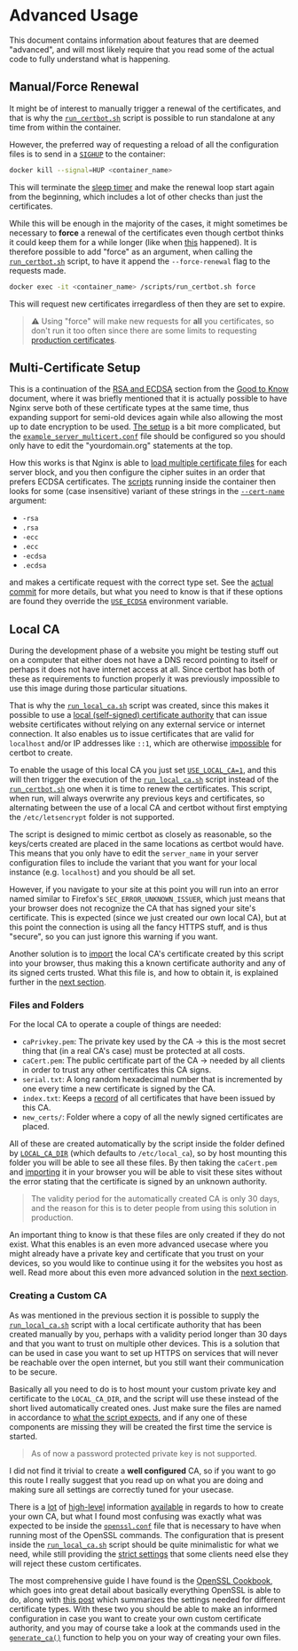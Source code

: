 # Advanced Usage

This document contains information about features that are deemed "advanced",
and will most likely require that you read some of the actual code to fully
understand what is happening.

## Manual/Force Renewal
It might be of interest to manually trigger a renewal of the certificates, and
that is why the [`run_certbot.sh`](../src/scripts/run_certbot.sh) script is
possible to run standalone at any time from within the container.

However, the preferred way of requesting a reload of all the configuration files
is to send in a [`SIGHUP`][1] to the container:

```bash
docker kill --signal=HUP <container_name>
```

This will terminate the [sleep timer](./good_to_know.md#renewal-check-interval)
and make the renewal loop start again from the beginning, which includes a lot
of other checks than just the certificates.

While this will be enough in the majority of the cases, it might sometimes be
necessary to **force** a renewal of the certificates even though certbot thinks
it could keep them for a while longer (like when [this][2] happened). It is
therefore possible to add "force" as an argument, when calling the
[`run_certbot.sh`](../src/scripts/run_certbot.sh) script, to have it append
the `--force-renewal` flag to the requests made.

```bash
docker exec -it <container_name> /scripts/run_certbot.sh force
```

This will request new certificates irregardless of then they are set to expire.

> :warning: Using "force" will make new requests for **all** you certificates,
  so don't run it too often since there are some limits to requesting
  [production certificates][3].


## Multi-Certificate Setup
This is a continuation of the
[RSA and ECDSA](./good_to_know.md#ecdsa-and-rsa-certificates) section from
the [Good to Know](./good_to_know.md) document, where it was briefly mentioned
that it is actually possible to have Nginx serve both of these certificate
types at the same time, thus expanding support for semi-old devices again while
also allowing the most up to date encryption to be used. [The setup][4] is a
bit more complicated, but the
[`example_server_multicert.conf`](../examples/example_server_multicert.conf)
file should be configured so you should only have to edit the "yourdomain.org"
statements at the top.

How this works is that Nginx is able to [load multiple certificate files][5]
for each server block, and you then configure the cipher suites in an order
that prefers ECDSA certificates. The [scripts](../src/scripts/run_certbot.sh)
running inside the container then looks for some (case insensitive) variant of
these strings in the
[`--cert-name`](./good_to_know.md#how-the-script-add-domain-names-to-certificate-requests)
argument:

- `-rsa`
- `.rsa`
- `-ecc`
- `.ecc`
- `-ecdsa`
- `.ecdsa`

and makes a certificate request with the correct type set. See the
[actual commit][6] for more details, but what you need to know is that if
these options are found they override the [`USE_ECDSA`](../README.md#optional)
environment variable.


## Local CA
During the development phase of a website you might be testing stuff out on a
computer that either does not have a DNS record pointing to itself or perhaps
it does not have internet access at all. Since certbot has both of these as
requirements to function properly it was previously impossible to use this
image during those particular situations.

That is why the [`run_local_ca.sh`](../src/scripts/run_local_ca.sh) script was
created, since this makes it possible to use a
[local (self-signed) certificate authority][10] that can issue website
certificates without relying on any external service or internet connection.
It also enables us to issue certificates that are valid for `localhost` and/or
IP addresses like `::1`, which are otherwise [impossible][7] for certbot to
create.

To enable the usage of this local CA you just set
[`USE_LOCAL_CA=1`](../README.md#advanced), and this will then trigger the
execution of the [`run_local_ca.sh`](../src/scripts/run_local_ca.sh) script
instead of the [`run_certbot.sh`](../src/scripts/run_certbot.sh) one when it is
time to renew the certificates. This script, when run, will always overwrite
any previous keys and certificates, so alternating between the use of a local
CA and certbot without first emptying the `/etc/letsencrypt` folder is not
supported.

The script is designed to mimic certbot as closely as reasonable, so the
keys/certs created are placed in the same locations as certbot would have. This
means that you only have to edit the `server_name` in your server configuration
files to include the variant that you want for your local instance (e.g.
`localhost`) and you should be all set.

However, if you navigate to your site at this point you will run into an error
named similar to Firefox's `SEC_ERROR_UNKNOWN_ISSUER`, which just means that
your browser does not recognize the CA that has signed your site's certificate.
This is expected (since we just created our own local CA), but at this point
the connection is using all the fancy HTTPS stuff, and is thus "secure", so you
can just ignore this warning if you want.

Another solution is to [import][9] the local CA's certificate created by this
script into your browser, thus making this a known certificate authority and
any of its signed certs trusted. What this file is, and how to obtain it, is
explained further in the [next section](#files-and-folders).


### Files and Folders
For the local CA to operate a couple of things are needed:

- `caPrivkey.pem`: The private key used by the CA -> this is the most secret
                   thing that (in a real CA's case) must be protected at all
                   costs.
- `caCert.pem`: The public certificate part of the CA -> needed by all clients
                in order to trust any other certificates this CA signs.
- `serial.txt`: A long random hexadecimal number that is incremented by one
                every time a new certificate is signed by the CA.
- `index.txt`: Keeps a [record][8] of all certificates that have been issued
               by this CA.
- `new_certs/`: Folder where a copy of all the newly signed certificates are
                placed.

All of these are created automatically by the script inside the folder defined
by [`LOCAL_CA_DIR`](../src/scripts/run_local_ca.sh) (which defaults to
`/etc/local_ca`), so by host mounting this folder you will be able to see all
these files. By then taking the `caCert.pem` and [importing][9] it in your
browser you will be able to visit these sites without the error stating that
the certificate is signed by an unknown authority.

> The validity period for the automatically created CA is only 30 days, and the
  reason for this is to deter people from using this solution in production.

An important thing to know is that these files are only created if they do
not exist. What this enables is an even more advanced usecase where you might
already have a private key and certificate that you trust on your devices, so
you would like to continue using it for the websites you host as well. Read
more about this even more advanced solution in the
[next section](#creating-a-custom-ca).


### Creating a Custom CA
As was mentioned in the previous section it is possible to supply the
[`run_local_ca.sh`](../src/scripts/run_local_ca.sh) script with a local
certificate authority that has been created manually by you, perhaps with a
validity period longer than 30 days and that you want to trust on multiple
other devices. This is a solution that can be used in case you want to set up
HTTPS on services that will never be reachable over the open internet, but you
still want their communication to be secure.

Basically all you need to do is to host mount your custom private key and
certificate to the `LOCAL_CA_DIR`, and the script will use these instead of
the short lived automatically created ones. Just make sure the files are named
in accordance to [what the script expects](#files-and-folders), and if any one
of these components are missing they will be created the first time the service
is started.

> As of now a password protected private key is not supported.

I did not find it trivial to create a **well configured** CA, so if you want
to go this route I really suggest that you read up on what you are doing and
making sure all settings are correctly tuned for your usecase.

There is a [lot][11] of [high-level][12] information [available][13] in regards
to how to create your own CA, but what I found most confusing was exactly what
was expected to be inside the [`openssl.conf`][14] file that is necessary to
have when running most of the OpenSSL commands. The configuration that is
present inside the [`run_local_ca.sh`](../src/scripts/run_local_ca.sh) script
should be quite minimalistic for what we need, while still providing the
[strict settings][15] that some clients need else they will reject these
custom certificates.

The most comprehensive guide I have found is the [OpenSSL Cookbook][17],
which goes into great detail about basically everything OpenSSL is able to do,
along with [this post][16] which summarizes the settings needed for different
certificate types. With these two you should be able to make an informed
configuration in case you want to create your own custom certificate authority,
and you may of course take a look at the commands used in the
[`generate_ca()`](../src/scripts/run_local_ca.sh) function to help you on your
way of creating your own files.






[1]: https://github.com/JonasAlfredsson/docker-nginx-certbot/commit/bf2c1354f55adffadc13b1f1792e205f9dd25f86
[2]: https://community.letsencrypt.org/t/revoking-certain-certificates-on-march-4/114864
[3]: https://letsencrypt.org/docs/rate-limits/
[4]: https://medium.com/hackernoon/rsa-and-ecdsa-hybrid-nginx-setup-with-letsencrypt-certificates-ee422695d7d3
[5]: https://scotthelme.co.uk/hybrid-rsa-and-ecdsa-certificates-with-nginx/
[6]: https://github.com/JonasAlfredsson/docker-nginx-certbot/commit/9195bf02cb200dcec8206b46da971734b1d6669f
[7]: https://letsencrypt.org/docs/certificates-for-localhost/
[8]: https://pki-tutorial.readthedocs.io/en/latest/cadb.html
[9]: https://support.securly.com/hc/en-us/articles/360008547993-How-to-Install-Securly-s-SSL-Certificate-in-Firefox-on-Windows
[10]: https://gist.github.com/Soarez/9688998
[11]: https://gist.github.com/fntlnz/cf14feb5a46b2eda428e000157447309
[12]: https://github.com/llekn/openssl-ca
[13]: https://jamielinux.com/docs/openssl-certificate-authority/create-the-root-pair.html
[14]: https://github.com/llekn/openssl-ca/blob/master/openssl.cnf
[15]: https://derflounder.wordpress.com/2019/06/06/new-tls-security-requirements-for-ios-13-and-macos-catalina-10-15/
[16]: https://superuser.com/questions/738612/openssl-ca-keyusage-extension/1248085#1248085
[17]: https://www.feistyduck.com/library/openssl-cookbook/online/ch-openssl.html
